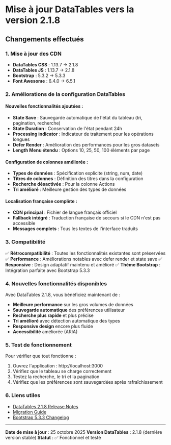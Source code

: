 # Mise à jour DataTables vers la version 2.1.8

## Changements effectués

### 1. Mise à jour des CDN
- **DataTables CSS** : 1.13.7 → 2.1.8
- **DataTables JS** : 1.13.7 → 2.1.8
- **Bootstrap** : 5.3.2 → 5.3.3
- **Font Awesome** : 6.4.0 → 6.5.1

### 2. Améliorations de la configuration DataTables

#### Nouvelles fonctionnalités ajoutées :
- **State Save** : Sauvegarde automatique de l'état du tableau (tri, pagination, recherche)
- **State Duration** : Conservation de l'état pendant 24h
- **Processing indicator** : Indicateur de traitement pour les opérations longues
- **Defer Render** : Amélioration des performances pour les gros datasets
- **Length Menu étendu** : Options 10, 25, 50, 100 éléments par page

#### Configuration de colonnes améliorée :
- **Types de données** : Spécification explicite (string, num, date)
- **Titres de colonnes** : Définition des titres dans la configuration
- **Recherche désactivée** : Pour la colonne Actions
- **Tri amélioré** : Meilleure gestion des types de données

#### Localisation française complète :
- **CDN principal** : Fichier de langue français officiel
- **Fallback intégré** : Traduction française de secours si le CDN n'est pas accessible
- **Messages complets** : Tous les textes de l'interface traduits

### 3. Compatibilité

✅ **Rétrocompatibilité** : Toutes les fonctionnalités existantes sont préservées
✅ **Performance** : Améliorations notables avec defer render et state save
✅ **Responsive** : Design adaptatif maintenu et amélioré
✅ **Thème Bootstrap** : Intégration parfaite avec Bootstrap 5.3.3

### 4. Nouvelles fonctionnalités disponibles

Avec DataTables 2.1.8, vous bénéficiez maintenant de :

- **Meilleure performance** sur les gros volumes de données
- **Sauvegarde automatique** des préférences utilisateur
- **Recherche plus rapide** et plus précise
- **Tri amélioré** avec détection automatique des types
- **Responsive design** encore plus fluide
- **Accessibilité** améliorée (ARIA)

### 5. Test de fonctionnement

Pour vérifier que tout fonctionne :

1. Ouvrez l'application : http://localhost:3000
2. Vérifiez que le tableau se charge correctement
3. Testez la recherche, le tri et la pagination
4. Vérifiez que les préférences sont sauvegardées après rafraîchissement

### 6. Liens utiles

- [DataTables 2.1.8 Release Notes](https://datatables.net/releases/2.1.8)
- [Migration Guide](https://datatables.net/upgrade/2.0.0)
- [Bootstrap 5.3.3 Changelog](https://github.com/twbs/bootstrap/releases/tag/v5.3.3)

---

**Date de mise à jour** : 25 octobre 2025
**Version DataTables** : 2.1.8 (dernière version stable)
**Statut** : ✅ Fonctionnel et testé